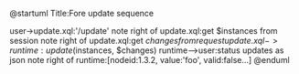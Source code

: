 @startuml
Title:Fore update sequence


user->update.xql:'/update'
note right of update.xql:get $instances from session
note right of update.xql:get $changes from request
update.xql->runtime: update ($instances, $changes)
runtime-->user:status updates as json
note right of runtime:[nodeid:1.3.2, value:'foo', valid:false...]
@enduml


